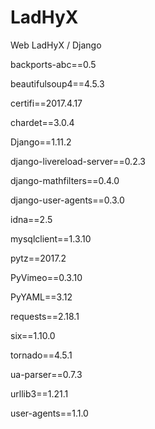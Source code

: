 # LadHyX
Web LadHyX / Django 

backports-abc==0.5

beautifulsoup4==4.5.3

certifi==2017.4.17

chardet==3.0.4

Django==1.11.2

django-livereload-server==0.2.3

django-mathfilters==0.4.0

django-user-agents==0.3.0

idna==2.5

mysqlclient==1.3.10

pytz==2017.2

PyVimeo==0.3.10

PyYAML==3.12

requests==2.18.1

six==1.10.0

tornado==4.5.1

ua-parser==0.7.3

urllib3==1.21.1

user-agents==1.1.0
